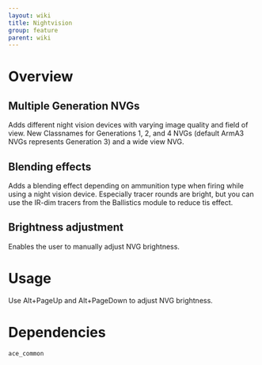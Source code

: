 ```yaml
---
layout: wiki
title: Nightvision
group: feature
parent: wiki
---
```

# Overview
## Multiple Generation NVGs
Adds different night vision devices with varying image quality and field of 
view. New Classnames for Generations 1, 2, and 4 NVGs (default ArmA3 NVGs 
represents Generation 3) and a wide view NVG.
## Blending effects
Adds a blending effect depending on ammunition type when firing while using a 
night vision device. Especially tracer rounds are bright, but you can use the
 IR-dim tracers from the Ballistics module to reduce tis effect.
## Brightness adjustment
Enables the user to manually adjust NVG brightness.

# Usage
Use Alt+PageUp and Alt+PageDown to adjust NVG brightness.

# Dependencies
`ace_common`
